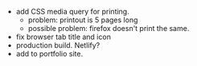 - add CSS media query for printing.
  - problem: printout is 5 pages long
  - possible problem: firefox doesn't print the same.
- fix browser tab title and icon
- production build. Netlify?
- add to portfolio site.
